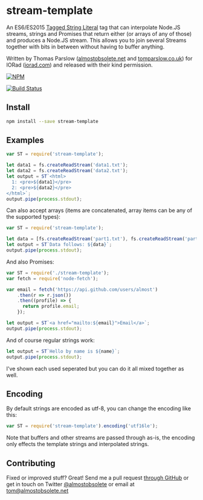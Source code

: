 stream-template
===============

An ES6/ES2015 [Tagged String
Literal](https://developer.mozilla.org/en/docs/Web/JavaScript/Reference/Template_literals#Tagged_template_literals)
tag that can interpolate Node.JS streams, strings and Promises that return
either (or arrays of any of those) and produces a Node.JS stream. This allows
you to join several Streams together with bits in between without having to
buffer anything.

Written by Thomas Parslow ([almostobsolete.net](http://almostobsolete.net) and
[tomparslow.co.uk](http://tomparslow.co.uk)) for IORad
([iorad.com](http://iorad.com/)) and released with their kind permission.

[![NPM](https://nodei.co/npm/stream-template.png?downloads&downloadRank)](https://nodei.co/npm/stream-template/)

[![Build Status](https://travis-ci.org/almost/stream-template.svg)](https://travis-ci.org/almost/stream-template)


Install
-------

```bash
npm install --save stream-template
```

Examples
--------

```javascript
var ST = require('stream-template');

let data1 = fs.createReadStream('data1.txt');
let data2 = fs.createReadStream('data2.txt');
let output = ST`<html>
  1: <pre>${data1}</pre>
  2: <pre>${data2}</pre>
</html>`;
output.pipe(process.stdout);
```

Can also accept arrays (items are concatenated, array items can be any of the
supported types):

```javascript
var ST = require('stream-template');

let data = [fs.createReadStream('part1.txt'), fs.createReadStream('part2.txt')];
let output = ST`Data follows: ${data}`;
output.pipe(process.stdout);
```

And also Promises:

```javascript
var ST = require('./stream-template');
var fetch = require('node-fetch');

var email = fetch('https://api.github.com/users/almost')
    .then(r => r.json())
    .then((profile) => {
      return profile.email;
    });

let output = ST`<a href="mailto:${email}">Email</a>`;
output.pipe(process.stdout);
```

And of course regular strings work:

```javascript
let output = ST`Hello by name is ${name}`;
output.pipe(process.stdout);
```

I've shown each used seperated but you can do it all mixed together as well.

Encoding
--------

By default strings are encoded as utf-8, you can change the encoding like this:

```javascript
var ST = require('stream-template').encoding('utf16le');
```

Note that buffers and other streams are passed through as-is, the encoding only
effects the template strings and interpolated strings. 

Contributing
------------

Fixed or improved stuff? Great! Send me a pull request [through GitHub](http://github.com/almost/stream-template)
or get in touch on Twitter [@almostobsolete](https://twitter.com/almostobsolete) or email at tom@almostobsolete.net